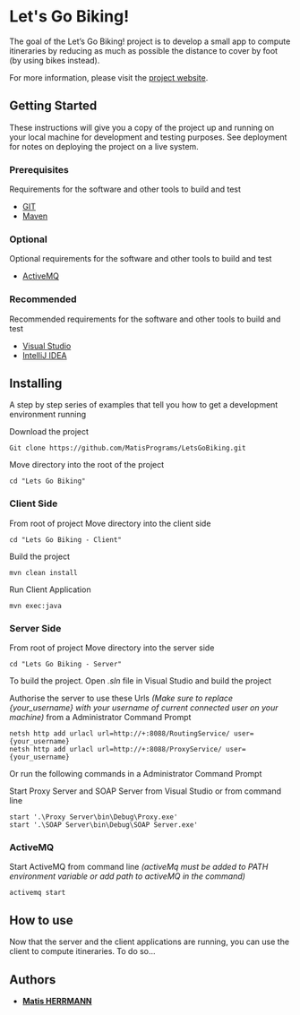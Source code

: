 # Let's Go Biking!

The goal of the Let’s Go Biking! project is to develop a small app to compute itineraries by reducing as much as possible the distance to cover by foot (by using bikes instead).

For more information, please visit the [project website](https://lms.univ-cotedazur.fr/2022/course/view.php?id=1440&section=10#tabs-tree-start).

## Getting Started

These instructions will give you a copy of the project up and running on
your local machine for development and testing purposes. See deployment
for notes on deploying the project on a live system.

### Prerequisites

Requirements for the software and other tools to build and test
- [GIT](https://git-scm.com/)
- [Maven](https://maven.apache.org/)

### Optional

Optional requirements for the software and other tools to build and test
- [ActiveMQ](https://activemq.apache.org/)

### Recommended

Recommended requirements for the software and other tools to build and test
- [Visual Studio](https://visualstudio.microsoft.com/)
- [IntelliJ IDEA](https://www.jetbrains.com/idea/)

## Installing

A step by step series of examples that tell you how to get a development
environment running

Download the project

    Git clone https://github.com/MatisPrograms/LetsGoBiking.git

Move directory into the root of the project

    cd "Lets Go Biking"

### Client Side

From root of project Move directory into the client side

    cd "Lets Go Biking - Client"

Build the project
    
    mvn clean install

Run Client Application
    
    mvn exec:java

### Server Side

From root of project Move directory into the server side

    cd "Lets Go Biking - Server"

To build the project. Open _.sln_ file in Visual Studio and build the project

Authorise the server to use these Urls _(Make sure to replace {your_username} with your username of current connected user on your machine)_ from a Administrator Command Prompt

    netsh http add urlacl url=http://+:8088/RoutingService/ user={your_username}
    netsh http add urlacl url=http://+:8088/ProxyService/ user={your_username}

Or run the following commands in a Administrator Command Prompt

Start Proxy Server and SOAP Server from Visual Studio or from command line

    start '.\Proxy Server\bin\Debug\Proxy.exe'
    start '.\SOAP Server\bin\Debug\SOAP Server.exe'

### ActiveMQ

Start ActiveMQ from command line _(activeMq must be added to PATH environment variable or add path to activeMQ in the command)_

    activemq start

## How to use

Now that the server and the client applications are running, you can use the client to compute itineraries. To do so...

## Authors

  - [**Matis HERRMANN**](https://github.com/MatisPrograms)